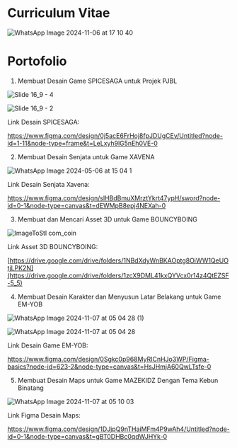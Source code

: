 # Curriculum Vitae

![WhatsApp Image 2024-11-06 at 17 10 40](https://github.com/user-attachments/assets/0a101d7b-f87b-40b1-b81b-e8ec7bcd6883)


# Portofolio
1. Membuat Desain Game SPICESAGA untuk Projek PJBL

![Slide 16_9 - 4](https://github.com/user-attachments/assets/8cc88837-84c9-496f-9213-fd982f67461d)

![Slide 16_9 - 2](https://github.com/user-attachments/assets/67804393-bc38-4f3b-840a-7a3f5045e9bd)


   Link Desain SPICESAGA:
   
   https://www.figma.com/design/0j5acE6FrHoj8fpJDUgCEv/Untitled?node-id=1-11&node-type=frame&t=LeLxyh9lG5nEh0VE-0

2. Membuat Desain Senjata untuk Game XAVENA

![WhatsApp Image 2024-05-06 at 15 04 1](https://github.com/user-attachments/assets/33a92950-46b6-48fe-8728-74fb9f0860a3)


   Link Desain Senjata Xavena:

   https://www.figma.com/design/slHBdBmuXMrztYkrt47ypH/sword?node-id=0-1&node-type=canvas&t=dEWMpB8epj4NEXah-0

3. Membuat dan Mencari Asset 3D untuk Game BOUNCYBOING

![ImageToStl com_coin](https://github.com/user-attachments/assets/898a5aae-143a-441b-b5f7-7272680979bc)


   Link Asset 3D BOUNCYBOING:

 [https://drive.google.com/drive/folders/1NBdXdyWnBKAOptg8OiWW1QeUOtjLPK2N](https://drive.google.com/drive/folders/1zcX9DML41kxQYVcx0r14z4QtEZSF-5_5)

 
4. Membuat Desain Karakter dan Menyusun Latar Belakang untuk Game EM-YOB

![WhatsApp Image 2024-11-07 at 05 04 28 (1)](https://github.com/user-attachments/assets/e3022e62-5166-4a07-b7d6-69a50aa951ec)

![WhatsApp Image 2024-11-07 at 05 04 28](https://github.com/user-attachments/assets/46f9bef0-0820-4b31-aeaa-b4e56ae54229)


   Link Desain Game EM-YOB:

 https://www.figma.com/design/0Sgkc0p968MyRICnHJo3WP/Figma-basics?node-id=623-2&node-type=canvas&t=HsJHmjA60QwLTsfe-0


5. Membuat Desain Maps untuk Game MAZEKIDZ Dengan Tema Kebun Binatang

![WhatsApp Image 2024-11-07 at 05 10 03](https://github.com/user-attachments/assets/84992bf4-047b-47b1-858f-61fdfae12f0a)


   Link Figma Desain Maps:

  https://www.figma.com/design/1DJjpQ9nTHaiMFm4P9wAh4/Untitled?node-id=0-1&node-type=canvas&t=gBT0DHBc0qdWJHYk-0
   
